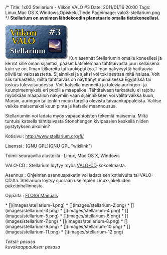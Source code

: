 /*
Title: 1x03 Stellarium - Viikon VALO #3
Date: 2011/01/16 20:00
Tags: Linux,Mac OS X,Windows,Opiskelu,Tiede
Pageimage: valo3-stellarium.png
*/
**Stellarium on avoimen lähdekoodin planetaario omalla
tietokoneellasi.**

![](images/valo3-stellarium.png "fig:valo3-stellarium.png") Kun asennat
Stellariumin omalle koneellesi ja kerrot sille oman sijaintisi, pääset
katselemaan tähtitaivasta juuri sellaisena kuin se on. Ilman kiikareita
tai kaukoputkea. Ilman näkyvyyttä haittaavia pilviä tai valosaastetta.
Sijainniksi ja ajaksi voi toki asettaa mitä haluaa. Voit siis
tarkastella, miltä tähtitaivas on näyttänyt muinaisessa Egyptissä tai
joskus tulevaisuudessa. Voit katsella menneitä ja tulevia auringon- ja
kuunpimennyksiä eri puolilla maapalloa. Tähtitaivaan tarkastelu ei
rajoitu myöskään maapallon näkymiin vaan sijainnikseen voi valita vaikka
kuun, Marsin, auringon tai jonkin muun tarjolla olevista
taivaankappaleista. Valitse vaikka maisemaksi kuun pinta ja katsele
maannousua.

Stellariumiin voi ladata myös vapaaehtoisten tekemiä maisemia. Miltä
tuntuisi katsella tähtitaivasta Stonehengen kivipaasien keskellä niiden
pystytyksen aikoihin?

Kotisivu
:   <http://www.stellarium.org/fi/>

Lisenssi
:   [GNU GPL](GNU GPL "wikilink")

Toimii seuraavilla alustoilla
:   Linux, Mac OS X, Windows

VALO-CD
:   Stellarium löytyy myös
    [VALO-CD](http://www.valo-cd.fi/ilmainen_stellarium)-kokoelmasta.

Asennus
:   Ohjelman asennuspaketin voi ladata sen kotisivulta tai VALO-CD:ltä.
    Stellarium löytyy suoraan useimpien Linux-jakeluiden
    paketinhallinnasta.

Oppaita
:   [FLOSS Manuals](http://fi.flossmanuals.net/stellarium/)

<div class="psgallery" markdown="1">
* [](images/stellarium-1.png)
* [](images/stellarium-2.png)
* [](images/stellarium-3.png)
* [](images/stellarium-4.png)
* [](images/stellarium-5.png)
* [](images/stellarium-6.png)
* [](images/stellarium-7.png)
* [](images/stellarium-8.png)
* [](images/stellarium-9.png)
* [](images/stellarium-10.png)
* [](images/stellarium-11.png)
* [](images/stellarium-12.png)
</div>

*Teksti: pesasa* <br />
*kuvakaappaukset: pesasa*